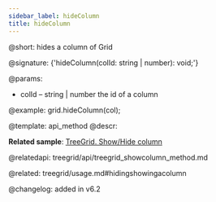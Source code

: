 ```yaml
---
sidebar_label: hideColumn
title: hideColumn
---          
```


@short: hides a column of Grid

@signature: {'hideColumn(colId: string | number): void;'}

@params:
- colId	– string | number	the id of a column

@example:
grid.hideColumn(col);


@template: api_method
@descr:

**Related sample**: [TreeGrid. Show/Hide column](https://snippet.dhtmlx.com/1gekn97m)

@relatedapi: treegrid/api/treegrid_showcolumn_method.md

@related: treegrid/usage.md#hidingshowingacolumn

@changelog: added in v6.2
